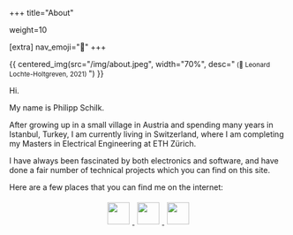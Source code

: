 +++
title="About"


weight=10

[extra]
nav_emoji="🗿"
+++

{{ centered_img(src="/img/about.jpeg", width="70%", desc="<small> (📸 Leonard Lochte-Holtgreven, 2021) </small>") }}

Hi.

My name is Philipp Schilk.

After growing up in a small village in Austria and spending many years in Istanbul, Turkey, I am currently
living in Switzerland, where I am completing my Masters in Electrical Engineering
at ETH Zürich.

I have always been fascinated by both electronics and software, and have done a fair number of technical projects
which you can find on this site.

Here are a few places that you can find me on the internet:

<center>
    <a href="https://github.com/schilkp"> <img style="padding: 5px" src="/img/icon/icon_github.svg" width="40px"> </a>
    <a href="&#109;&#097;&#105;&#108;&#116;&#111;:&#115;&#099;&#104;&#105;&#108;&#107;&#046;&#112;&#104;&#105;&#108;&#105;&#112;&#112;&#064;&#103;&#109;&#097;&#105;&#108;&#046;&#099;&#111;&#109;"> <img style="padding: 5px" src="/img/icon/icon_email.svg" width="40px"> </a>
    <a href="https://linkedin.com/in/schilkp"> <img style="padding: 5px" src="/img/icon/icon_linkedin.svg" width="40px"> </a>
</center>
